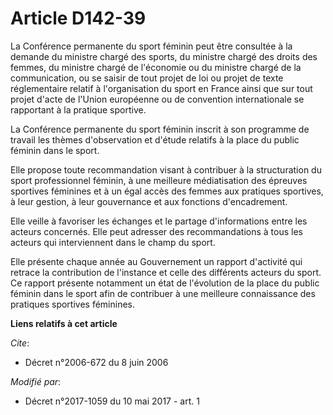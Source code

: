 # Article D142-39

La Conférence permanente du sport féminin peut être consultée à la demande du ministre chargé des sports, du ministre chargé
des droits des femmes, du ministre chargé de l'économie ou du ministre chargé de la communication, ou se saisir de tout
projet de loi ou projet de texte réglementaire relatif à l'organisation du sport en France ainsi que sur tout projet d'acte
de l'Union européenne ou de convention internationale se rapportant à la pratique sportive.

La Conférence permanente du sport féminin inscrit à son programme de travail les thèmes d'observation et d'étude relatifs à
la place du public féminin dans le sport.

Elle propose toute recommandation visant à contribuer à la structuration du sport professionnel féminin, à une meilleure
médiatisation des épreuves sportives féminines et à un égal accès des femmes aux pratiques sportives, à leur gestion, à leur
gouvernance et aux fonctions d'encadrement.

Elle veille à favoriser les échanges et le partage d'informations entre les acteurs concernés. Elle peut adresser des
recommandations à tous les acteurs qui interviennent dans le champ du sport.

Elle présente chaque année au Gouvernement un rapport d'activité qui retrace la contribution de l'instance et celle des
différents acteurs du sport. Ce rapport présente notamment un état de l'évolution de la place du public féminin dans le sport
afin de contribuer à une meilleure connaissance des pratiques sportives féminines.

**Liens relatifs à cet article**

_Cite_:

  - Décret n°2006-672 du 8 juin 2006

_Modifié par_:

  - Décret n°2017-1059 du 10 mai 2017 - art. 1
